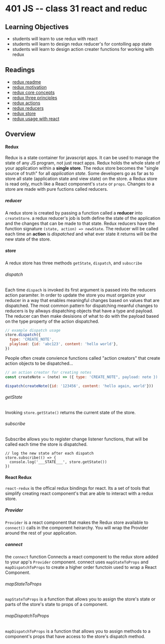 # 401 JS -- class 31 react and reduc

## Learning Objectives
* students will learn to use redux with react 
* students will learn to design redux reducer's for contolling app state
* students will learn to design action creater functions for working with redux

## Readings
* [redux readme](http://redux.js.org/)
* [redux motivation](http://redux.js.org/docs/introduction/Motivation.html)
* [redux core concepts](http://redux.js.org/docs/introduction/CoreConcepts.html)
* [redux three principles](http://redux.js.org/docs/introduction/ThreePrinciples.html)
* [redux actions](http://redux.js.org/docs/basics/Actions.html)
* [redux reducers](http://redux.js.org/docs/basics/Reducers.html)
* [redux store](http://redux.js.org/docs/basics/Store.html)
* [redux usage with react](http://redux.js.org/docs/basics/UsageWithReact.html)

## Overview
#### Redux
Redux is a state container for javascript apps. It can be used to manage the state of any JS program, not just react apps. Redux holds the whole state of your application within a **single store**. The redux store becomes the "single source of truth" for all *application state*. Some developers go as far as to store all state (application state and view state) on the store. a Redux store is read only, much like a React component's `state` or `props`. Changes to a store are made with pure fuctions called reducers.

##### reducer
A redux store is created by passing a function called a **reducer** into `createStore`. a redux reducer's job is both define the state of the application and the changes that can be made to that state. Redux reducers have the function signature `(state, action) => newState`. The reducer will be called each time an **action** is _dispatched_ and what ever state it returns will be the new state of the store. 

##### store 
A redux store has three methods `getState`, `dispatch`, and `subscribe`

###### dispatch
Each time `dispach` is invoked its first argument is passed into the reducers action paramiter. In order to update the store you must organize your reducer in a way that enables meaningful changes based on values that are dispatched. The most common pattern for dispatching meanful changes to reducers is by allways dispatching objects that have a type and payload. The reducer can then make desisions of what to do with the payload based on the type property of the action dispatched.  

``` javascript
// example dispatch usage
store.dispatch({
  type: 'CREATE_NOTE',
  playload: {id: 'abc123', content: 'hello world'},
})
```
People often create convience functions called "action creators" that create action objects to be dispatched...  
``` javascript
// an action creator for creating notes
const createNote = (note) => ({ type: 'CREATE_NOTE", payload: note })

dispatch(createNote({id: '123456', content: 'hello again, world'}))
```
 
###### getState 
Invoking `store.getState()` returns the current state of the store.

###### subscribe
Subscribe allows you to register change listener functions, that will be called each time the store is dispatched.
```
// log the new state after each dispatch
store.subscribe(() => {
  console.log('___STATE___', store.getState())
})
```

#### React Redux 
`react-redux` is the offical redux bindings for react. Its a set of tools that simplify creating react component's that are able to interact with a redux store.

##### Provider 
`Provider` is a react component that makes the Redux store available to `connect()` calls in the component heirarchy. You will wrap the Provider around the rest of your application.

##### connect 
the `connect` function Connects a react component to the redux store added to your app's `Provider` component. connect uses `mapStateToProps` and `mapDispatchToProps` to create a higher order functoin used to wrap a React Component.

###### mapStateToProps
`mapStateToProps` is a function that allows you to assign the store's state or parts of the store's state to props of a component.

###### mapDispatchToProps
`mapDispatchToProps` is a function that allows you to assign methods to a component's props that have access to the store's dispatch method.

